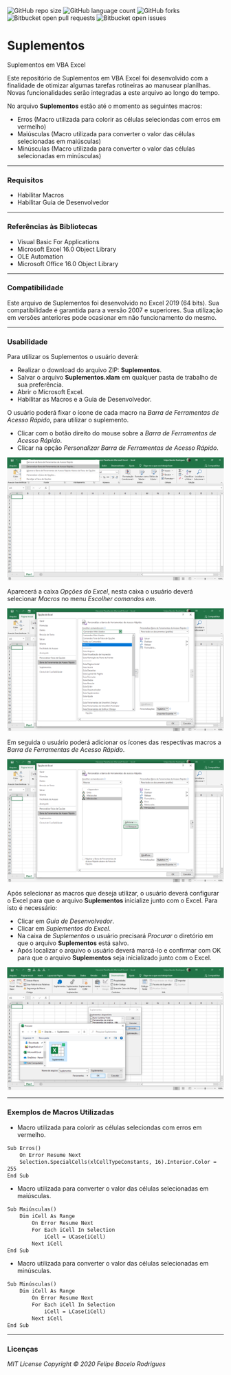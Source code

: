 ![GitHub repo size](https://img.shields.io/github/repo-size/felipebacelo/Suplementos?style=for-the-badge)
![GitHub language count](https://img.shields.io/github/languages/count/felipebacelo/Suplementos?style=for-the-badge)
![GitHub forks](https://img.shields.io/github/forks/felipebacelo/Suplementos?style=for-the-badge)
![Bitbucket open pull requests](https://img.shields.io/bitbucket/pr-raw/felipebacelo/Suplementos?style=for-the-badge)
![Bitbucket open issues](https://img.shields.io/bitbucket/issues/felipebacelo/Suplementos?style=for-the-badge)

# Suplementos
Suplementos em VBA Excel

Este repositório de Suplementos em VBA Excel foi desenvolvido com a finalidade de otimizar algumas tarefas rotineiras ao manusear planilhas. Novas funcionalidades serão integradas a este arquivo ao longo do tempo.

No arquivo __Suplementos__ estão até o momento as seguintes macros:

* Erros (Macro utilizada para colorir as células seleciondas com erros em vermelho)
* Maiúsculas (Macro utilizada para converter o valor das células selecionadas em maiúsculas)
* Minúsculas (Macro utilizada para converter o valor das células selecionadas em minúsculas)
***
### Requisitos

* Habilitar Macros
* Habilitar Guia de Desenvolvedor
***
### Referências às Bibliotecas

* Visual Basic For Applications
* Microsoft Excel 16.0 Object Library
* OLE Automation
* Microsoft Office 16.0 Object Library
***
### Compatibilidade

Este arquivo de Suplementos foi desenvolvido no Excel 2019 (64 bits).
Sua compatibilidade é garantida para a versão 2007 e superiores. Sua utilização em versões anteriores pode ocasionar em não funcionamento do mesmo.
***
### Usabilidade

Para utilizar os Suplementos o usuário deverá:

* Realizar o download do arquivo ZIP: __Suplementos__.
* Salvar o arquivo __Suplementos.xlam__ em qualquer pasta de trabalho de sua preferência.
* Abrir o Microsoft Excel.
* Habilitar as Macros e a Guia de Desenvolvedor.

O usuário poderá fixar o ícone de cada macro na _Barra de Ferramentas de Acesso Rápido_, para utilizar o suplemento.

* Clicar com o botão direito do mouse sobre a _Barra de Ferramentas de Acesso Rápido_.
* Clicar na opção _Personalizar Barra de Ferramentas de Acesso Rápido_.

![Image_001](https://github.com/felipebacelo/Suplementos/blob/main/Images/Image_001.png)

Aparecerá a caixa _Opções do Excel_, nesta caixa o usuário deverá selecionar _Macros_ no menu _Escolher comandos em_.

![Image_002](https://github.com/felipebacelo/Suplementos/blob/main/Images/Image_002.png)

Em seguida o usuário poderá adicionar os ícones das respectivas macros a _Barra de Ferramentas de Acesso Rápido_.

![Image_003](https://github.com/felipebacelo/Suplementos/blob/main/Images/Image_003.png)

Após selecionar as macros que deseja utilizar, o usuário deverá configurar o Excel para que o arquivo __Suplementos__ inicialize junto com o Excel.
Para isto é necessário: 
* Clicar em _Guia de Desenvolvedor_.
* Clicar em _Suplementos do Excel_.
* Na caixa de _Suplementos_ o usuário precisará _Procurar_ o diretório em que o arquivo __Suplementos__ está salvo.
* Após localizar o arquivo o usuário deverá marcá-lo e confirmar com OK para que o arquivo __Suplementos__ seja inicializado junto com o Excel.

![Image_004](https://github.com/felipebacelo/Suplementos/blob/main/Images/Image_004.png)
***
### Exemplos de Macros Utilizadas

* Macro utilizada para colorir as células seleciondas com erros em vermelho.
```vba
Sub Erros()
    On Error Resume Next
    Selection.SpecialCells(xlCellTypeConstants, 16).Interior.Color = 255
End Sub
```

* Macro utilizada para converter o valor das células selecionadas em maiúsculas.
```vba
Sub Maiúsculas()
    Dim iCell As Range
        On Error Resume Next
        For Each iCell In Selection
            iCell = UCase(iCell)
        Next iCell
End Sub
```

* Macro utilizada para converter o valor das células selecionadas em minúsculas.
```vba
Sub Minúsculas()
    Dim iCell As Range
        On Error Resume Next
        For Each iCell In Selection
            iCell = LCase(iCell)
        Next iCell
End Sub
```

***
### Licenças

_MIT License_
_Copyright   ©   2020 Felipe Bacelo Rodrigues_
